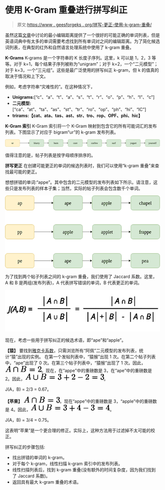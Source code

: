# 使用 K-Gram 重叠进行拼写纠正

> 原文:[https://www . geesforgeks . org/拼写-更正-使用-k-gram-重叠/](https://www.geeksforgeeks.org/spelling-correction-using-k-gram-overlap/)

虽然这篇[文章](https://www.geeksforgeeks.org/edit-distance-dp-5/)中讨论的最小编辑距离提供了一个很好的可能正确的单词列表，但是英语词典中有太多的单词需要考虑找到所有单词对之间的编辑距离。为了简化候选词列表，在典型的红外和自然语言处理系统中使用了 k-gram 重叠。

**K-Grams**
K-grams 是一个字符串的 K 长度子序列。这里，k 可以是 1，2，3 等等。对于 k=1，每个结果子序列被称为“unigram”；对于 k=2，一个“二元模型”；对于 k=3，一个“三元组”。这些是最广泛使用的拼写纠正 k-gram，但 k 的值真的取决于情况和上下文。

例如，考虑字符串“灾难性的”。在这种情况下，

*   **Unigrams:**[“c”、“a”、“t”、“a”、“s”、“t”、“r”、“o”、“p”、“h”、“I”、“c”]
*   **二元模型:**[“ca”、“at”、“ta”、“as”、“st”、“tr”、“ro”、“op”、“ph”、“hi”、“IC”]
*   **trirams:【cat、ata、tas、ast、str、tro、rop、OPF、phi、hic】**

**K-Gram 索引**
K-Gram 索引将一个 K-Gram 映射到包含它的所有可能词汇的发布列表。下图显示了对应于 bigram“ur”的 k-gram 发布列表。

![](img/c7e1ab07fe8f75ce9d4b88ed02482ce1.png)

值得注意的是，帖子列表是按字母顺序排序的。

**拼写更正**
在创建可能更正的单词的候选列表时，我们可以使用“k-gram 重叠”来查找最可能的更正。

想想拼错的单词:“appe”。其中包含的二元模型的发布列表如下所示。请注意，这些只是发布列表的样本子集；当然，实际的帖子列表会包含数千个单词。

![](img/d572833bf9bff6fb60a68c09d6ff2b7a.png)

为了找到两个帖子列表之间的 k-gram 重叠，我们使用了 Jaccard 系数。这里，A 和 B 是两组(发布列表)，A 代表拼写错误的单词，B 代表更正的单词。

![](img/bb50901dab02d21ca610a624f991d8e5.png)

现在，考虑一些用于拼写纠正的候选术语，即“ape”和“apple”。

**【猿】**
要找到[雅克卡系数](https://www.geeksforgeeks.org/find-the-jaccard-index-and-jaccard-distance-between-the-two-given-sets/)，只需浏览所有“阿佩”二元模型的发布列表，统计“猿”出现的实例。
在第一个发帖列表中，“猿猴”出现 1 次。在第二个帖子列表中，“ape”出现了 0 次。在第三个帖子列表中，“猿猴”出现了 1 次。因此，![A \cap B = 2](img/33da97f2790ca5922d669965a2b4d30a.png "Rendered by QuickLaTeX.com")。现在，在“appe”中的重磅数是 3，在“ape”中的重磅数是 2。因此，![A \cup B = 3+2-2 = 3](img/1daaeb6bd5d0d4cc554922c9efa0814b.png "Rendered by QuickLaTeX.com")。

J(A，B) = 2/3 = 0.67。

**【苹果】**
![A \cap B = 3](img/bf9e25eaa77af01cc9f5c71dee613735.png "Rendered by QuickLaTeX.com")。现在“appe”中的重磅数是 3，“apple”中的重磅数是 4。因此，![A \cup B = 3+4-3 = 4](img/10699b4e25ea9deac727b160aef34c95.png "Rendered by QuickLaTeX.com")。

J(A，B) = 3/4 = 0.75。

这表明“苹果”是一个更合理的修正。实际上，这种方法用于过滤掉不太可能的校正。

拼写纠正的步骤包括:

*   找出拼错的单词的 k-gram。
*   对于每个 k-gram，线性扫描 k-gram 索引中的发布列表。
*   线性扫描列表后，找到 k-gram 重叠(没有额外的时间复杂度，因为我们找到了 Jaccard 系数)。
*   返回具有最大 k-gram 重叠的术语。